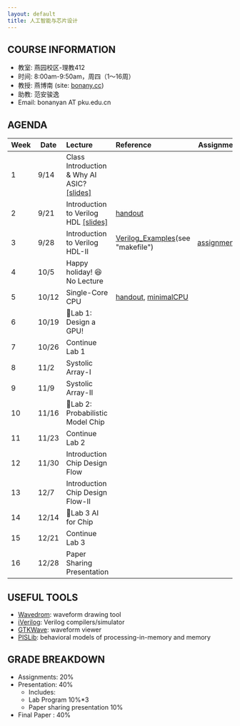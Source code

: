```yaml
---
layout: default
title: 人工智能与芯片设计
---
```


## COURSE INFORMATION

- 教室: 燕园校区-理教412
- 时间: 8:00am-9:50am，周四（1～16周）
- 教授: 燕博南 (site: [bonany.cc](https://bonany.cc))
- 助教: 范安骏逸
- Email: bonanyan AT pku.edu.cn

## AGENDA

| Week | Date  | Lecture                                                                  | Reference                                                                    | Assignment                                         |
| ---- | ----- | :----------------------------------------------------------------------- | :--------------------------------------------------------------------------- | -------------------------------------------------- |
| 1    | 9/14  | Class Introduction & Why AI ASIC? [\[slides\]](/assets/lec/L1_Intro.pdf) |                                                                              |                                                    |
| 2    | 9/21  | Introduction to Verilog HDL [\[slides\]](/assets/lec/L1_Intro.pdf)       | [handout](/assets/lec/handout-2023-09-22-0910.png)                           |                                                    |
| 3    | 9/28  | Introduction to Verilog HDL-II                                           | [Verilog_Examples](/assets/examples/verilog_examples.tar.gz)(see "makefile") | [assignment1](/assets/assignment/assignment_1.pdf) |
| 4    | 10/5  | Happy holiday! 😆 No Lecture                                            |                                                                              |                                                    |
| 5    | 10/12 | Single-Core CPU                                                          | [handout](/assets/lec/L3_cpu.pdf), [minimalCPU](/assets/lec/MinimalistCPU_v2.tar.gz)                                            |                                                    |
| 6    | 10/19 | 🌟Lab 1: Design a GPU!                                                  |                                                                              |                                                    |
| 7    | 10/26 | Continue Lab 1                                                           |                                                                              |                                                    |
| 8    | 11/2  | Systolic Array-I                                                         |                                                                              |                                                    |
| 9    | 11/9  | Systolic Array-II                                                        |                                                                              |                                                    |
| 10   | 11/16 | 🌟Lab 2: Probabilistic Model Chip                                       |                                                                              |                                                    |
| 11   | 11/23 | Continue Lab 2                                                           |                                                                              |                                                    |
| 12   | 11/30 | Introduction Chip Design Flow                                            |                                                                              |                                                    |
| 13   | 12/7  | Introduction Chip Design Flow-II                                         |                                                                              |                                                    |
| 14   | 12/14 | 🌟Lab 3 AI for Chip                                                     |                                                                              |                                                    |
| 15   | 12/21 | Continue Lab 3                                                           |                                                                              |                                                    |
| 16   | 12/28 | Paper Sharing Presentation                                               |                                                                              |                                                    |

## USEFUL TOOLS

- [Wavedrom](https://wavedrom.com): waveform drawing tool
- [iVerilog](https://github.com/steveicarus/iverilog): Verilog compilers/simulator
- [GTKWave](https://gtkwave.sourceforge.net): waveform viewer
- [PISLib](https://bonany.gitlab.io/pis/): behavioral models of processing-in-memory and memory


## GRADE BREAKDOWN

- Assignments: 20%
- Presentation: 40%
  - Includes:
  - Lab Program 10%\*3
  - Paper sharing presentation 10%
- Final Paper : 40%
